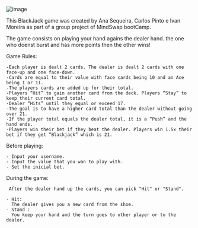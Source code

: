 ![image](https://user-images.githubusercontent.com/108729772/186379077-5c00ab66-253f-4d4b-90b2-779b3cb39f6c.png)

This BlackJack game was created by Ana Sequeira, Carlos Pinto e Ivan Moreira as part of a group project of MindSwap bootCamp. 

The game consists on playing your hand agains the dealer hand. the one who doenst burst and has more points then the other wins!

Game Rules:

    -Each player is dealt 2 cards. The dealer is dealt 2 cards with one face-up and one face-down.
    -Cards are equal to their value with face cards being 10 and an Ace being 1 or 11.
    -The players cards are added up for their total.
    -Players “Hit” to gain another card from the deck. Players “Stay” to keep their current card total.
    -Dealer “Hits” until they equal or exceed 17.
    -The goal is to have a higher card total than the dealer without going over 21.
    -If the player total equals the dealer total, it is a “Push” and the hand ends.
    -Players win their bet if they beat the dealer. Players win 1.5x their bet if they get “Blackjack” which is 21.

Before playing:

    - Input your username.
    - Input the value that you wan to play with.
    - Set the inicial bet.
    
During the game:

     After the dealer hand up the cards, you can pick "Hit" or "Stand".
     
    - Hit:
      The dealer gives you a new card from the shoe.
    - Stand :
      You keep your hand and the turn goes to other player or to the dealer.
